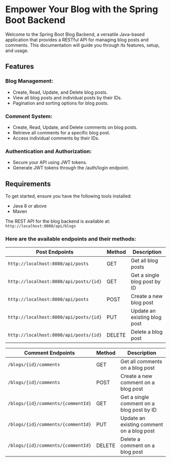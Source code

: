 # Empower Your Blog with the Spring Boot Backend

Welcome to the Spring Boot Blog Backend, a versatile Java-based application that provides a RESTful API for managing blog posts and comments. This documentation will guide you through its features, setup, and usage.

## Features
### Blog Management:

- Create, Read, Update, and Delete blog posts.
- View all blog posts and individual posts by their IDs.
- Pagination and sorting options for blog posts.

### Comment System:

- Create, Read, Update, and Delete comments on blog posts.
- Retrieve all comments for a specific blog post.
- Access individual comments by their IDs.

### Authentication and Authorization:
- Secure your API using JWT tokens.
- Generate JWT tokens through the /auth/login endpoint.

## Requirements
To get started, ensure you have the following tools installed:
- Java 8 or above
- Maven


The REST API for the blog backend is available at:
 `http://localhost:8080/api/blogs` 

### Here are the available endpoints and their methods:


| Post Endpoints                         | Method | Description                                |
| ------------------------------------ | ------ | ------------------------------------------ |
| `http://localhost:8080/api/posts`    | GET    | Get all blog posts                         |
| `http://localhost:8080/api/posts/{id}` | GET    | Get a single blog post by ID               |
| `http://localhost:8080/api/posts`    | POST   | Create a new blog post                     |
| `http://localhost:8080/api/posts/{id}` | PUT    | Update an existing blog post               |
| `http://localhost:8080/api/posts/{id}` | DELETE | Delete a blog post                         |

| Comment Endpoints                     | Method | Description                                |
| ------------------------------------ | ------ | ------------------------------------------ |
| `/blogs/{id}/comments`               | GET    | Get all comments on a blog post            |
| `/blogs/{id}/comments`               | POST   | Create a new comment on a blog post        |
| `/blogs/{id}/comments/{commentId}`   | GET    | Get a single comment on a blog post by ID |
| `/blogs/{id}/comments/{commentId}`   | PUT    | Update an existing comment on a blog post |
| `/blogs/{id}/comments/{commentId}`   | DELETE | Delete a comment on a blog post           |




